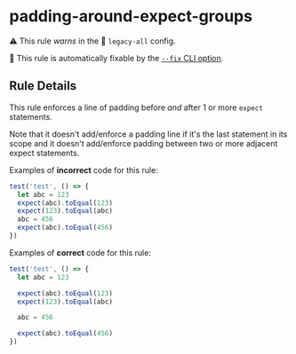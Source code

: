 # padding-around-expect-groups

⚠️ This rule _warns_ in the 🔵 `legacy-all` config.

🔧 This rule is automatically fixable by the [`--fix` CLI option](https://eslint.org/docs/latest/user-guide/command-line-interface#--fix).

<!-- end auto-generated rule header -->

## Rule Details

This rule enforces a line of padding before _and_ after 1 or more `expect`
statements.

Note that it doesn't add/enforce a padding line if it's the last statement in
its scope and it doesn't add/enforce padding between two or more adjacent expect statements.

Examples of **incorrect** code for this rule:

```js
test('test', () => {
  let abc = 123
  expect(abc).toEqual(123)
  expect(123).toEqual(abc)
  abc = 456
  expect(abc).toEqual(456)
})
```

Examples of **correct** code for this rule:

```js
test('test', () => {
  let abc = 123

  expect(abc).toEqual(123)
  expect(123).toEqual(abc)

  abc = 456

  expect(abc).toEqual(456)
})
```
